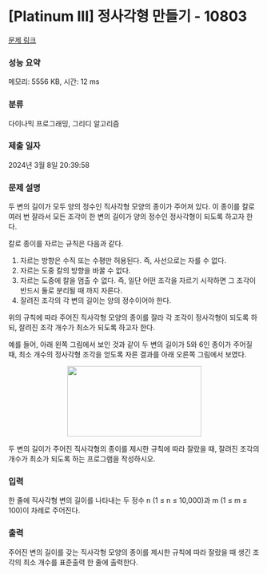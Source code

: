 # [Platinum III] 정사각형 만들기 - 10803 

[문제 링크](https://www.acmicpc.net/problem/10803) 

### 성능 요약

메모리: 5556 KB, 시간: 12 ms

### 분류

다이나믹 프로그래밍, 그리디 알고리즘

### 제출 일자

2024년 3월 8일 20:39:58

### 문제 설명

<p>두 변의 길이가 모두 양의 정수인 직사각형 모양의 종이가 주어져 있다. 이 종이를 칼로 여러 번 잘라서 모든 조각이 한 변의 길이가 양의 정수인 정사각형이 되도록 하고자 한다. </p>

<p>칼로 종이를 자르는 규칙은 다음과 같다.</p>

<ol>
	<li>자르는 방향은 수직 또는 수평만 허용된다. 즉, 사선으로는 자를 수 없다.</li>
	<li>자르는 도중 칼의 방향을 바꿀 수 없다.</li>
	<li>자르는 도중에 칼을 멈출 수 없다. 즉, 일단 어떤 조각을 자르기 시작하면 그 조각이 반드시 둘로 분리될 때 까지 자른다.</li>
	<li>잘려진 조각의 각 변의 길이는 양의 정수이어야 한다. </li>
</ol>

<p>위의 규칙에 따라 주어진 직사각형 모양의 종이를 잘라 각 조각이 정사각형이 되도록 하되, 잘려진 조각 개수가 최소가 되도록 하고자 한다. </p>

<p>예를 들어, 아래 왼쪽 그림에서 보인 것과 같이 두 변의 길이가 5와 6인 종이가 주어질 때, 최소 개수의 정사각형 조각을 얻도록 자른 결과를 아래 오른쪽 그림에서 보였다.</p>

<p style="text-align: center;"><img alt="" src="https://onlinejudgeimages.s3-ap-northeast-1.amazonaws.com/problem/10803/1.png" style="height:141px; width:268px"></p>

<p>두 변의 길이가 주어진 직사각형의 종이를 제시한 규칙에 따라 잘랐을 때, 잘려진 조각의 개수가 최소가 되도록 하는 프로그램을 작성하시오.</p>

### 입력 

 <p>한 줄에 직사각형 변의 길이를 나타내는 두 정수 n (1 ≤ n ≤ 10,000)과 m (1 ≤ m ≤ 100)이 차례로 주어진다.</p>

### 출력 

 <p>주어진 변의 길이를 갖는 직사각형 모양의 종이를 제시한 규칙에 따라 잘랐을 때 생긴 조각의 최소 개수를 표준출력 한 줄에 출력한다. </p>

